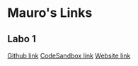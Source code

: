 # Mauro's Links

## Labo 1
[Github link](https://github.com/TiboMertens/TiboMertens.github.io)
[CodeSandbox link](https://codesandbox.io/s/lab1-git-ff2mk7)
[Website link](https://tibomertens.github.io/)